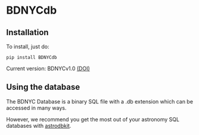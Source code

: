 # BDNYCdb

## Installation

To install, just do:

```pip install BDNYCdb```

Current version: BDNYCv1.0 [(DOI)](http://dx.doi.org/10.5281/zenodo.45169)

## Using the database

The BDNYC Database is a binary SQL file with a .db extension which can be accessed in many ways. 

However, we recommend you get the most out of your astronomy SQL databases with [astrodbkit](https://github.com/BDNYC/astrodbkit.git).
